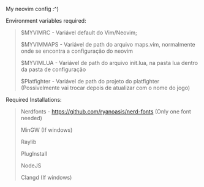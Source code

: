 My neovim config :^)

Environment variables required:
> $MYVIMRC - Variável default do Vim/Neovim;
> 
> $MYVIMMAPS - Variável de path do arquivo maps.vim, normalmente onde se encontra a configuração do neovim
> 
> $MYVIMLUA - Variável de path do arquivo init.lua, na pasta lua dentro da pasta de configuração
> 
> $Platfighter - Variável de path do projeto do platfighter (Possivelmente vai trocar depois de atualizar com o nome do jogo)

Required Installations:
> Nerdfonts - https://github.com/ryanoasis/nerd-fonts (Only one font needed)
> 
> MinGW (If windows)
> 
> Raylib
> 
> PlugInstall
> 
> NodeJS
> 
> Clangd (If windows)
